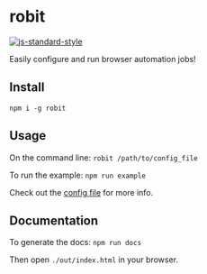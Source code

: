 # robit

[![js-standard-style](https://img.shields.io/badge/code%20style-standard-brightgreen.svg?style=flat)](https://standardjs.com/)

Easily configure and run browser automation jobs!

## Install

`npm i -g robit`

## Usage

On the command line: `robit /path/to/config_file`

To run the example: `npm run example`

Check out the [config file](./example.config.js) for more info.

## Documentation

To generate the docs: `npm run docs`

Then open `./out/index.html` in your browser.
